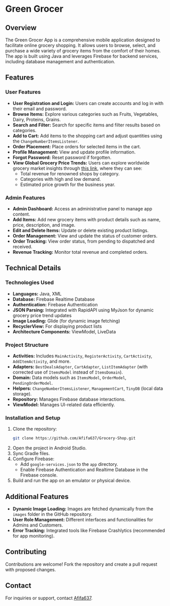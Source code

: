 # Green Grocer

## Overview

The Green Grocer App is a comprehensive mobile application designed to facilitate online grocery shopping. It allows users to browse, select, and purchase a wide variety of grocery items from the comfort of their homes. The app is built using Java and leverages Firebase for backend services, including database management and authentication.

## Features

### **User Features**
- **User Registration and Login:** Users can create accounts and log in with their email and password.
- **Browse Items:** Explore various categories such as Fruits, Vegetables, Dairy, Proteins, Grains.
- **Search and Filter:** Search for specific items and filter results based on categories.
- **Add to Cart:** Add items to the shopping cart and adjust quantities using the `ChangeNumberItemsListener`.
- **Order Placement:** Place orders for selected items in the cart.
- **Profile Management:** View and update profile information.
- **Forgot Password:** Reset password if forgotten.
- **View Global Grocery Price Trends:** Users can explore worldwide grocery market insights through [this link](https://api.myjson.online/v1/records/f39c83c3-8382-41e2-89bb-a0ad48973222), where they can see:
  - Total revenue for renowned shops by category.
  - Categories with high and low demand.
  - Estimated price growth for the business year.

### **Admin Features**
- **Admin Dashboard:** Access an administrative panel to manage app content.
- **Add Items:** Add new grocery items with product details such as name, price, description, and image.
- **Edit and Delete Items:** Update or delete existing product listings.
- **Order Management:** View and update the status of customer orders.
- **Order Tracking:** View order status, from pending to dispatched and received.
- **Revenue Tracking:** Monitor total revenue and completed orders.

## Technical Details

### **Technologies Used**
- **Languages:** Java, XML
- **Database:** Firebase Realtime Database
- **Authentication:** Firebase Authentication
- **JSON Parsing:** Integrated with RapidAPI using MyJson for dynamic grocery price trend updates
- **Image Loading:** Glide (for dynamic image fetching)
- **RecyclerView:** For displaying product lists
- **Architecture Components:** ViewModel, LiveData

### **Project Structure**
- **Activities:** Includes `MainActivity`, `RegisterActivity`, `CartActivity`, `AddItemActivity`, and more.
- **Adapters:** `BestDealsAdapter`, `CartAdapter`, `ListItemAdapter` (with corrected use of `ItemsModel` instead of `ItemsDomain`).
- **Domain:** Data models such as `ItemsModel`, `OrderModel`, `PendingOrderModel`.
- **Helpers:** `ChangeNumberItemsListener`, `ManagementCart`, `TinyDB` (local data storage).
- **Repository:** Manages Firebase database interactions.
- **ViewModel:** Manages UI-related data efficiently.

### **Installation and Setup**
1. Clone the repository:
   ```sh
   git clone https://github.com/Afifa637/Grocery-Shop.git
   ```
2. Open the project in Android Studio.
3. Sync Gradle files.
4. Configure Firebase:
   - Add `google-services.json` to the `app` directory.
   - Enable Firebase Authentication and Realtime Database in the Firebase console.
5. Build and run the app on an emulator or physical device.

## Additional Features
- **Dynamic Image Loading:** Images are fetched dynamically from the `images` folder in the GitHub repository.
- **User Role Management:** Different interfaces and functionalities for Admins and Customers.
- **Error Tracking:** Integrated tools like Firebase Crashlytics (recommended for app monitoring).

## Contributing
Contributions are welcome! Fork the repository and create a pull request with proposed changes.

## Contact
For inquiries or support, contact [Afifa637](https://github.com/Afifa637).
